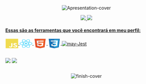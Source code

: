 <div align="center">
  
![Apresentation-cover](https://user-images.githubusercontent.com/99998543/168403365-9582a486-8dbd-4fad-8881-ad5f22f9d5e7.png)
</div>
  
<div align="center">
  <a href="https://github.com/Maysa-B">
  <img height="180em" src="https://github-readme-stats.vercel.app/api?username=Maysa-B&show_icons=true&theme=dracula&include_all_commits=true&count_private=true"/>
  <img height="180em" src="https://github-readme-stats.vercel.app/api/top-langs/?username=Maysa-B&layout=compact&langs_count=7&theme=dracula"/>
</div>
  
<div style="display: inline_block">
  
  #### Essas são as ferramentas que você encontrará em meu perfil:
  <img align="center" alt="may-Js" height="30" width="40" src="https://raw.githubusercontent.com/devicons/devicon/master/icons/javascript/javascript-plain.svg">
  <img align="center" alt="may-React" height="30" width="40" src="https://raw.githubusercontent.com/devicons/devicon/master/icons/react/react-original.svg">
  <img align="center" alt="may-HTML" height="30" width="40" src="https://raw.githubusercontent.com/devicons/devicon/master/icons/html5/html5-original.svg">
  <img align="center" alt="may-CSS" height="30" width="40" src="https://raw.githubusercontent.com/devicons/devicon/master/icons/css3/css3-original.svg">
  <img align="center" alt="may-Jest" height="30" width="40" src="https://cdn.jsdelivr.net/gh/devicons/devicon/icons/jest/jest-plain.svg">
</div>
  
   ##
  
<div>
  <a href = "mailto:maybsalvalaio@gmail.com"><img src="https://img.shields.io/badge/-Gmail-%23333?style=for-the-badge&logo=gmail&logoColor=white" target="_blank"></a>
  <a href="https://www.linkedin.com/in/rafaella-ballerini-45875016a" target="_blank"><img src="https://img.shields.io/badge/-LinkedIn-%230077B5?style=for-the-badge&logo=linkedin&logoColor=white" target="_blank"></a> 
  </div>
  
  ##

  <div align="center">
  
![finish-cover](https://user-images.githubusercontent.com/99998543/168441552-ed24659c-9151-40a3-9583-a660097f482f.png)
</div>
